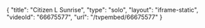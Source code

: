 {
    "title": "Citizen L Sunrise",
    "type": "solo",
    "layout": "iframe-static",
    "videoId": "66675577",
    "url": "\/tvpembed\/66675577"
}